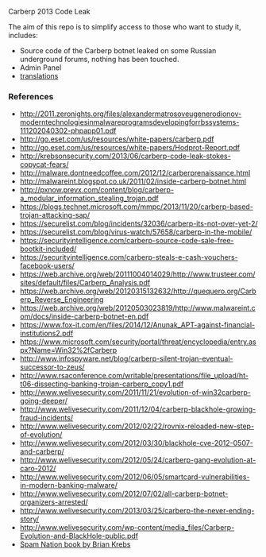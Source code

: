 Carberp 2013 Code Leak

The aim of this repo is to simplify access to those who want to study it, includes:

* Source code of the Carberp botnet leaked on some Russian underground forums, nothing has been touched.
* Admin Panel
* [translations](http://malwageddon.blogspot.co.uk/2013/06/carberp-olympus-has-fallen.html)

### References

- http://2011.zeronights.org/files/alexandermatrosoveugenerodionov-moderntechnologiesinmalwareprogramsdevelopingforrbssystems-111202040302-phpapp01.pdf
- http://go.eset.com/us/resources/white-papers/carberp.pdf
- http://go.eset.com/us/resources/white-papers/Hodprot-Report.pdf
- http://krebsonsecurity.com/2013/06/carberp-code-leak-stokes-copycat-fears/
- http://malware.dontneedcoffee.com/2012/12/carberprenaissance.html
- http://malwareint.blogspot.co.uk/2011/02/inside-carberp-botnet.html
- http://pxnow.prevx.com/content/blog/carberp-a_modular_information_stealing_trojan.pdf
- https://blogs.technet.microsoft.com/mmpc/2013/11/20/carberp-based-trojan-attacking-sap/
- https://securelist.com/blog/incidents/32036/carberp-its-not-over-yet-2/
- https://securelist.com/blog/virus-watch/57658/carberp-in-the-mobile/
- https://securityintelligence.com/carberp-source-code-sale-free-bootkit-included/
- https://securityintelligence.com/carberp-steals-e-cash-vouchers-facebook-users/
- https://web.archive.org/web/20111004014029/http://www.trusteer.com/sites/default/files/Carberp_Analysis.pdf
- https://web.archive.org/web/20120315132632/http://quequero.org/Carberp_Reverse_Engineering
- https://web.archive.org/web/20120503023819/http://www.malwareint.com/docs/inside-carberp-botnet-en.pdf
- https://www.fox-it.com/en/files/2014/12/Anunak_APT-against-financial-institutions2.pdf
- https://www.microsoft.com/security/portal/threat/encyclopedia/entry.aspx?Name=Win32%2fCarberp
- http://www.infospyware.net/blog/carberp-silent-trojan-eventual-successor-to-zeus/
- http://www.rsaconference.com/writable/presentations/file_upload/ht-t06-dissecting-banking-trojan-carberp_copy1.pdf
- http://www.welivesecurity.com/2011/11/21/evolution-of-win32carberp-going-deeper/
- http://www.welivesecurity.com/2011/12/04/carberp-blackhole-growing-fraud-incidents/
- http://www.welivesecurity.com/2012/02/22/rovnix-reloaded-new-step-of-evolution/
- http://www.welivesecurity.com/2012/03/30/blackhole-cve-2012-0507-and-carberp/
- http://www.welivesecurity.com/2012/05/24/carberp-gang-evolution-at-caro-2012/
- http://www.welivesecurity.com/2012/06/05/smartcard-vulnerabilities-in-modern-banking-malware/
- http://www.welivesecurity.com/2012/07/02/all-carberp-botnet-organizers-arrested/
- http://www.welivesecurity.com/2013/03/25/carberp-the-never-ending-story/
- http://www.welivesecurity.com/wp-content/media_files/Carberp-Evolution-and-BlackHole-public.pdf
- [Spam Nation book  by Brian Krebs](https://www.amazon.co.uk/Spam-Nation-Organized-Cybercrime--Epidemic/dp/1492603236/)
